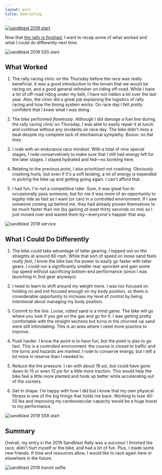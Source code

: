 ```yaml
---
layout: post
title: Debriefing
---
```


[![sandblast 2019 start](/sandblast2019/resources/sb2019-start.jpg "sandblast 2019 start")](/sandblast2019/resources/sb2019-start-big.jpg)

Now that [the rally is finished](http://www.nasarallysport.com/results/2019-Sandblast-Rally-index.htm), I want to recap some of what worked and what I could do differently next time.

![sandblast 2019 SS5 start](/sandblast2019/resources/sb2019-ss5start.jpg "sandblast 2019 SS5 start")

## What Worked

1. The rally racing clinic on the Thursday before the race was really beneficial. It was a good introduction to the terrain that we would be racing on, and a good general refresher on riding off-road. While I have a lot of off-road riding under my belt, I have not ridden a lot over the last year. Also, the clinic did a great job explaining the logistics of rally racing and how the timing system works. On race day I felt pretty confident that I knew what I was doing.

2. The bike performed _flawlessly_. Although I did damage a fuel line during the rally racing clinic on Thursday, I was able to easily repair it at lunch and continue without any incidents on race day. The bike didn't miss a beat despite my complete lack of mechanical sympathy. Bonus: no flat tires.

3. I rode with an endurance race mindset. With a total of nine special stages, I rode conservatively to make sure that I still had energy left for the later stages. I stayed hydrated and fed—no bonking here.

4. Relating to the previous point, I also prioritized not crashing. Obviously crashing hurts, but even if it's a soft landing, a lot of energy is expended in picking the bike up and getting going again. I can't afford that.

5. I had fun. I'm _not_ a competitive rider. Sure, it was great fun to occasionally pass someone, but for me it was more of an opportunity to legally ride as fast as I want (or can) in a controlled environment. If I saw someone coming up behind me, they had already proven themselves to be much faster than me (by gaining _at least_ thirty seconds on me) so I just moved over and waved them by—everyone's happier that way.

![sandblast 2019 service](/sandblast2019/resources/sb2019-service.jpg "sandblast 2019 service")

## What I Could Do Differently

1. The bike could take advantage of taller gearing. I topped out on the straights at around 80 mph. While that sort of speed on loose sand feels _really fast_, I know the bike has the power to easily go faster with taller gears. I could run a significantly smaller rear sprocket and gain some top speed without sacrificing bottom-end performance (since I was launching in 2nd gear anyways).

2. I need to learn to shift around my weight more. I was too focused on holding on and not focused enough on my body position, so there is considerable opportunity to increase my level of control by being intentional about managing my body position.

3. Commit to the line. Loose, rutted sand is a mind game. The bike will go where you look if you get on the gas and go for it. I was getting pretty comfortable with the straight sections but turns in the churned-up sand were still intimidating. This is an area where I need more practice to improve.

4. Push harder. I know the point is to have fun, but the point is also to go fast. This is a controlled environment: the course is closed to traffic and the turns and hazards are marked. I rode to conserve energy, but I left a lot more in reserve than I needed to.

5. Reduce the tire pressure. I ran with about 18 psi, but could have gone down to 15 or even 12 psi for a little more traction. This would help the bike feel a little more planted and hook up better while accelerating out of the corners.

6. Get in shape. I'm happy with how I did but I know that my own physical fitness is one of the big things that holds me back. Working to lose 40-50 lbs and improving my cardiovascular capacity would be a huge boost to my performance.

![sandblast 2019 SS8 start](/sandblast2019/resources/sb2019-ss8start.jpg "sandblast 2019 SS8 start")

## Summary

Overall, my entry in the 2019 Sandblast Rally was a success! I finished the race, didn't hurt myself or the bike, and had a lot of fun. Plus, I made some new friends. If time and resources allow, I would like to race again here or elsewhere in the future.

![sandblast 2019 transit selfie](/sandblast2019/resources/sb2019-selfie.jpg "sandblast 2019 transit selfie")